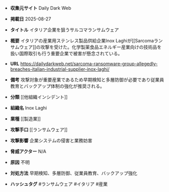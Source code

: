 - **収集元サイト**
Daily Dark Web

- **掲載日**
2025-08-27

- **タイトル**
イタリア企業を狙うサルコマランサムウェア

- **概要**
イタリアの産業用ステンレス製品供給企業Inox Laghiが[[Sarcomaランサムウェア]]の攻撃を受けた。化学製薬食品エネルギー産業向けの技術品を扱い国際取引も行う重要企業で被害が懸念されている。

- **URL**
https://dailydarkweb.net/sarcoma-ransomware-group-allegedly-breaches-italian-industrial-supplier-inox-laghi/

- **備考**
攻撃対象が重要産業であるため早期検知と多層防御が必要であり従業員教育とバックアップ体制の強化が推奨される。

- **分類**
[[他組織インシデント]]

- **組織名**
Inox Laghi

- **業種**
[[製造業]]

- **攻撃手口**
[[ランサムウェア]]

- **攻撃影響**
企業システムの侵害と業務妨害

- **脅威アクター**
N/A

- **原因**
不明

- **対処方法**
早期検知、多層防御、従業員教育、バックアップ強化

- **ハッシュタグ**
#ランサムウェア #イタリア #産業
